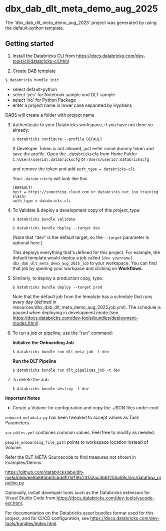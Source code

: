 # dbx_dab_dlt_meta_demo_aug_2025

The 'dbx_dab_dlt_meta_demo_aug_2025' project was generated by using the default-python template.


## Getting started

1. Install the Databricks CLI from https://docs.databricks.com/dev-tools/cli/databricks-cli.html
   
2. Create DAB template

```
$ databricks bundle init
```
- select default-python
- select 'yes' for Notebook sample and DLT sample
- select 'no' for Python Package
- enter a project name in lower case separated by Hyphens
  
DABS will create a folder with project name

3. Authenticate to your Databricks workspace, if you have not done so already:
   
    ```
    $ databricks configure --profile DEFAULT
   ```

    If Developer Token is not allowed, just enter some dummy token and save the profile.
    Open the ```.databrickscfg``` from Home Folder ```C:\Users\userid\.databrickscfg``` or ```/Users/userid/.databrickscfg```
   
   and remove the token and add ```auth_type = databricks-cli```

   Your ```.databrickcfg``` will look like this

   ```
   [DEFAULT]
   host = https://something.cloud.com or databricks.net (no training slash)
   auth_type = databricks-cli   
   ```

4. To Validate & deploy a development copy of this project, type:
   
   ```
   $ databricks bundle validate
   ```

    ```
    $ databricks bundle deploy --target dev
    ```
    (Note that "dev" is the default target, so the `--target` parameter
    is optional here.)

    This deploys everything that's defined for this project.
    For example, the default template would deploy a job called
    `[dev yourname] dbx_dab_dlt_meta_demo_aug_2025_job` to your workspace.
    You can find that job by opening your workpace and clicking on **Workflows**.

5. Similarly, to deploy a production copy, type:
   ```
   $ databricks bundle deploy --target prod
   ```
   Note that the default job from the template has a schedule that runs every day
   (defined in resources/dbx_dab_dlt_meta_demo_aug_2025.job.yml). The schedule
   is paused when deploying in development mode (see
   https://docs.databricks.com/dev-tools/bundles/deployment-modes.html).

6. To run a job or pipeline, use the "run" command:

   **Initialize the Onboarding Job**

   ```
   $ databricks bundle run dlt_meta_job -t dev
   ```

   **Run the DLT Pipeline**
   
   ```
   $ databricks bundle run dlt_pipelines_job -t dev
   ```

7. To delete the Job

   ```
   $ databricks bundle destroy -t dev
   ```

**Important Notes**

- Create a Volume for configuration and copy the .JSON files under conf

```onboard_metadata.py``` has been tweaked to accept values as Task Parameters.

```variables.yml``` containes common values. Feel free to modify as needed.

```people_onboarding_file_path``` points to workspace location instead of Volume.


Refer the DLT-META Sourcecode to find treasures not shown in Examples/Demos.

https://github.com/databrickslabs/dlt-meta/blob/ee9a895bb0cbddf01df19c231a2ac3661250a59c/src/dataflow_pipeline.py


Optionally, install developer tools such as the Databricks extension for Visual Studio Code from
https://docs.databricks.com/dev-tools/vscode-ext.html.

For documentation on the Databricks asset bundles format used for this project, and for CI/CD configuration, see https://docs.databricks.com/dev-tools/bundles/index.html.
